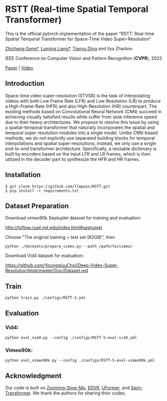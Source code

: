 # RSTT (Real-time Spatial Temporal Transformer)
This is the official pytorch implementation of the paper "RSTT: Real-time Spatial Temporal Transformer for Space-Time Video Super-Resolution"

[Zhicheng Geng*](https://zhichenggeng.com/), [Luming Liang*](https://scholar.google.com/citations?user=vTgdAS4AAAAJ&hl=en), [Tianyu Ding](https://www.tianyuding.com) and Ilya Zharkov

IEEE Conference on Computer Vision and Pattern Recognition (**CVPR**), 2022

[Paper](https://arxiv.org/abs/2203.14186) |
[Video](https://www.youtube.com/watch?v=UItUdbLEPHM)

## Introduction
Space-time video super-resolution (STVSR) is the task of interpolating videos with both Low Frame Rate (LFR) and Low Resolution (LR) to produce a High-Frame-Rate (HFR) and also High-Resolution (HR) counterpart. The existing methods based on Convolutional Neural Network (CNN) succeed in achieving visually satisfied results while suffer from slow inference speed due to their heavy architectures. 
We propose to resolve this issue by using a spatial-temporal transformer that naturally incorporates the spatial and temporal super resolution modules into a single model. Unlike CNN-based methods, we do not explicitly use separated building blocks for temporal interpolations and spatial super-resolutions; instead, we only use a single end-to-end transformer architecture. Specifically, a reusable dictionary is built by encoders based on the input LFR and LR frames, which is then utilized in the decoder part to synthesize the HFR and HR frames.

## Installation
```
$ git clone https://github.com/llmpass/RSTT.git
$ pip install -r requirements.txt
```

## Dataset Preparation
Download vimeo90k Septuplet dataset for training and evaluation:

http://toflow.csail.mit.edu/index.html#septuplet

Choose "The original training + test set (82GB)", then 
```
python ./datasets/prepare_vimeo.py --path /path/to/vimeo/
```

Download Vid4 dataset for evaluation:

https://github.com/YounggjuuChoi/Deep-Video-Super-Resolution/blob/master/Doc/Dataset.md

## Train
```
python train.py ./configs/RSTT-S.yml
```

## Evaluation
### Vid4:
```
python eval_vid4.py --config ./configs/RSTT-S-eval-vid4.yml
```
### Vimeo90k:
```
python eval_vimeo90k.py --config ./configs/RSTT-S-eval-vimeo90k.yml
```

## Acknowledgment
Our code is built on [Zooming-Slow-Mo](https://github.com/Mukosame/Zooming-Slow-Mo-CVPR-2020), [EDVR](https://github.com/xinntao/EDVR), [UFormer](https://github.com/ZhendongWang6/Uformer), and [Swin-Transformer](https://github.com/microsoft/Swin-Transformer). We thank the authors for sharing their codes.
